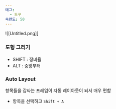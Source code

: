```yaml
---
태그:
  - 도구
숙련도: 50
---
```

![[Untitled.png]]

  

### 도형 그리기

- SHIFT : 정비율
- ALT : 중앙부터

  

### Auto Layout

항목들을 감싸는 프레임이 자동 레이아웃이 되서 매우 편함

- 항목을 선택하고 `Shift + A`